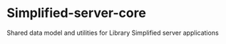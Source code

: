 Simplified-server-core
======================

Shared data model and utilities for Library Simplified server applications
